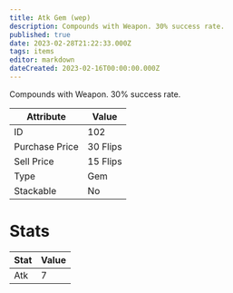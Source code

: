 ```yaml
---
title: Atk Gem (wep)
description: Compounds with Weapon. 30% success rate.
published: true
date: 2023-02-28T21:22:33.000Z
tags: items
editor: markdown
dateCreated: 2023-02-16T00:00:00.000Z
---
```


Compounds with Weapon. 30% success rate.

|Attribute|Value|
|-|-|
|ID|102|
|Purchase Price|30 Flips|
|Sell Price|15 Flips|
|Type|Gem|
|Stackable|No|

# Stats
|Stat|Value|
|-|-|
|Atk|7|
